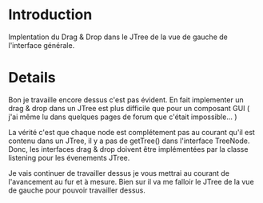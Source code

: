 # Introduction #

Implentation du Drag & Drop dans le JTree de la vue de gauche de l'interface générale.


# Details #

Bon je travaille encore dessus c'est pas évident. En fait implementer un drag & drop dans un JTree est plus difficile que pour un composant GUI ( j'ai même lu dans quelques pages de forum que c'était impossible... )

La vérité c'est que chaque node est complétement pas au courant qu'il est contenu dans un JTree, il y a pas de getTree() dans l'interface TreeNode. Donc, les interfaces drag & drop doivent être implémentées par la classe listening pour les évenements JTree.

Je vais continuer de travailler dessus je vous mettrai au courant de l'avancement au fur et à mesure. Bien sur il va me falloir le JTree de la vue de gauche pour pouvoir travailler dessus.